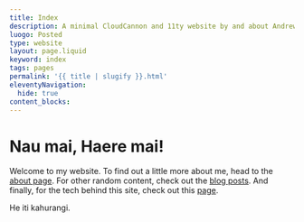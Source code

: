 ```yaml
---
title: Index
description: A minimal CloudCannon and 11ty website by and about Andrew Long.
luogo: Posted
type: website
layout: page.liquid
keyword: index
tags: pages
permalink: '{{ title | slugify }}.html'
eleventyNavigation:
  hide: true
content_blocks:
---
```

# Nau mai, Haere mai!

Welcome to my website. To find out a little more about me, head to the [about page](/about.html). For other random content, check out the [blog posts](/pages/blog/ "Index page for all blog posts."). And finally, for the tech behind this site, check out this [page](/site.html "Details about the tech used to build this website.").

He iti kahurangi.
